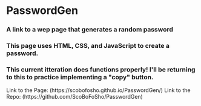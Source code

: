 # PasswordGen
### A link to a wep page that generates a random password
### This page uses HTML, CSS, and JavaScript to create a password.
### This current itteration does functions properly! I'll be returning to this to practice implementing a "copy" button.
<break>
<break>
Link to the Page: (https://scobofosho.github.io/PasswordGen/)
Link to the Repo: (https://github.com/ScoBoFoSho/PasswordGen)

